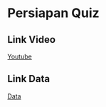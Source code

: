 # Persiapan Quiz

## Link Video
[Youtube](https://youtu.be/ozH7xVSUswE)

## Link Data
[Data]('data')
